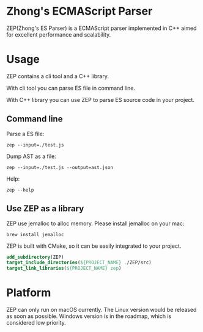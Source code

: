 # Zhong's ECMAScript Parser

ZEP(Zhong's ES Parser) is a ECMAScript parser
implemented in C++ aimed for excellent performance and
scalability.

# Usage

ZEP contains a cli tool and a C++ library.

With cli tool you can parse ES file in
command line.

With C++ library you can use ZEP to parse
ES source code in your project.

## Command line

Parse a ES file:

```shell script
zep --input=./test.js
```

Dump AST as a file:

```shell script
zep --input=./test.js --output=ast.json
```

Help:
```shell script
zep --help
```

## Use ZEP as a library

ZEP use jemalloc to alloc memory.
Please install jemalloc on your mac:

```shell script
brew install jemalloc
```

ZEP is built with CMake, so it can be
easily integrated to your project.

```cmake
add_subdirectory(ZEP)
target_include_directories(${PROJECT_NAME} ./ZEP/src)
target_link_libraries(${PROJECT_NAME} zep)
```

# Platform

ZEP can only run on macOS currently.
The Linux version would be released
as soon as possible. Windows version
is in the roadmap, which is considered
low priority.
